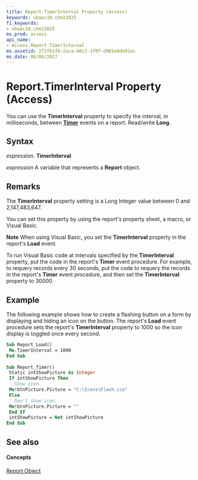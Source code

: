 ```yaml
---
title: Report.TimerInterval Property (Access)
keywords: vbaac10.chm13825
f1_keywords:
- vbaac10.chm13825
ms.prod: access
api_name:
- Access.Report.TimerInterval
ms.assetid: 272fb1f6-2aca-60c2-1f0f-d901e0da91ac
ms.date: 06/08/2017
---
```



# Report.TimerInterval Property (Access)

You can use the **TimerInterval** property to specify the interval, in milliseconds, between **[Timer](report-timer-event-access.md)** events on a report. Read/write **Long**.


## Syntax

 _expression_. **TimerInterval**

 _expression_ A variable that represents a **Report** object.


## Remarks

The **TimerInterval** property setting is a Long Integer value between 0 and 2,147,483,647.

You can set this property by using the report's property sheet, a macro, or Visual Basic.


 **Note**  When using Visual Basic, you set the **TimerInterval** property in the report's **Load** event.

To run Visual Basic code at intervals specified by the **TimerInterval** property, put the code in the report's **Timer** event procedure. For example, to requery records every 30 seconds, put the code to requery the records in the report's **Timer** event procedure, and then set the **TimerInterval** property to 30000.


## Example

The following example shows how to create a flashing button on a form by displaying and hiding an icon on the button. The report's **Load** event procedure sets the report's **TimerInterval** property to 1000 so the icon display is toggled once every second.


```vb
Sub Report_Load() 
 Me.TimerInterval = 1000 
End Sub 
 
Sub Report_Timer() 
 Static intShowPicture As Integer 
 If intShowPicture Then 
 ' Show icon. 
 Me!btnPicture.Picture = "C:\Icons\Flash.ico" 
 Else 
 ' Don't show icon. 
 Me!btnPicture.Picture = "" 
 End If 
 intShowPicture = Not intShowPicture 
End Sub
```


## See also


#### Concepts


[Report Object](report-object-access.md)


